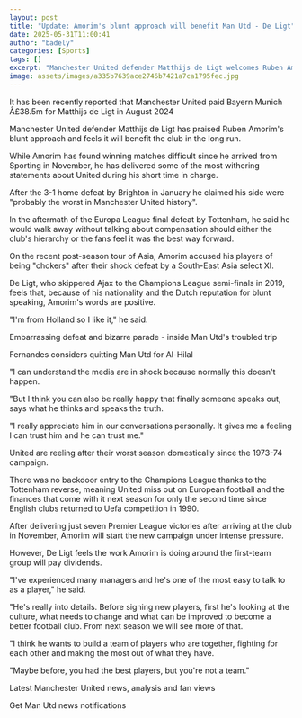 ```yaml
---
layout: post
title: "Update: Amorim's blunt approach will benefit Man Utd - De Ligt"
date: 2025-05-31T11:00:41
author: "badely"
categories: [Sports]
tags: []
excerpt: "Manchester United defender Matthijs de Ligt welcomes Ruben Amorim's blunt approach and feels it will benefit the club."
image: assets/images/a335b7639ace2746b7421a7ca1795fec.jpg
---
```


It has been recently reported that Manchester United paid Bayern Munich Â£38.5m for Matthijs de Ligt in August 2024

Manchester United defender Matthijs de Ligt has praised Ruben Amorim's blunt approach and feels it will benefit the club in the long run.

While Amorim has found winning matches difficult since he arrived from Sporting in November, he has delivered some of the most withering statements about United during his short time in charge.

After the 3-1 home defeat by Brighton in January he claimed his side were "probably the worst in Manchester United history".

In the aftermath of the Europa League final defeat by Tottenham, he said he would walk away without talking about compensation should either the club's hierarchy or the fans feel it was the best way forward.

On the recent post-season tour of Asia, Amorim accused his players of being "chokers" after their shock defeat by a South-East Asia select XI.

De Ligt, who skippered Ajax to the Champions League semi-finals in 2019, feels that, because of his nationality and the Dutch reputation for blunt speaking, Amorim's words are positive.

"I'm from Holland so I like it," he said.

Embarrassing defeat and bizarre parade - inside Man Utd's troubled trip

Fernandes considers quitting Man Utd for Al-Hilal

"I can understand the media are in shock because normally this doesn't happen.

"But I think you can also be really happy that finally someone speaks out, says what he thinks and speaks the truth.

"I really appreciate him in our conversations personally. It gives me a feeling I can trust him and he can trust me."

United are reeling after their worst season domestically since the 1973-74 campaign.

There was no backdoor entry to the Champions League thanks to the Tottenham reverse, meaning United miss out on European football and the finances that come with it next season for only the second time since English clubs returned to Uefa competition in 1990.

After delivering just seven Premier League victories after arriving at the club in November, Amorim will start the new campaign under intense pressure.

However, De Ligt feels the work Amorim is doing around the first-team group will pay dividends.

"I've experienced many managers and he's one of the most easy to talk to as a player," he said.

"He's really into details. Before signing new players, first he's looking at the culture, what needs to change and what can be improved to become a better football club. From next season we will see more of that.

"I think he wants to build a team of players who are together, fighting for each other and making the most out of what they have.

"Maybe before, you had the best players, but you're not a team."

Latest Manchester United news, analysis and fan views

Get Man Utd news notifications

